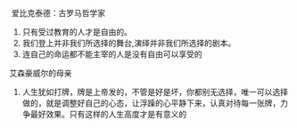 ​	爱比克泰德：古罗马哲学家

1. 只有受过教育的人才是自由的。
2. 我们登上并非我们所选择的舞台,演绎并非我们所选择的剧本。
3. 连自己的命运都不能主宰的人是没有自由可以享受的

艾森豪威尔的母亲

1. 人生犹如打牌，牌是上帝发的，不管是好是坏，你都别无选择，唯一可以选择做的，就是调整好自己的心态，让浮躁的心平静下来，认真对待每一张牌，力争最好效果。只有这样的人生高度才是有意义的
